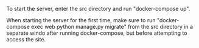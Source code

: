 To start the server, enter the src directory and run "docker-compose up".

When starting the server for the first time, make sure to run "docker-compose exec web python manage.py migrate" from the src directory in a separate windo after running docker-compose, but before attempting to access the site.
